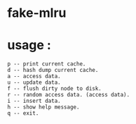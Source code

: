fake-mlru
=========

# usage :

    p -- print current cache.
    d -- hash dump current cache.
    a -- access data.
    u -- update data.
    f -- flush dirty node to disk.
    r -- random access data. (access data).
    i -- insert data.
    h -- show help message.
    q -- exit.
